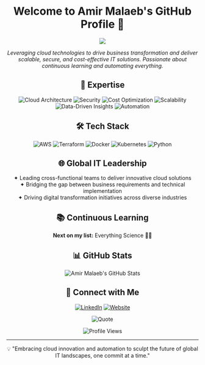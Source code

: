 <h1 align="center">Welcome to Amir Malaeb's GitHub Profile 👋</h1>

<p align="center">
  <img src="https://readme-typing-svg.herokuapp.com/?lines=AWS+Certified+Solutions+Architect;Cloud+Innovation+Leader;Global+IT+Strategist;Continuous+Learner;Automation+Enthusiast&center=true&width=800&height=50">
</p>

<p align="center">
  <i>Leveraging cloud technologies to drive business transformation and deliver scalable, secure, and cost-effective IT solutions. Passionate about continuous learning and automating everything.</i>
</p>

<h2 align="center">🚀 Expertise</h2>

<p align="center">
  <img src="https://img.shields.io/badge/Cloud%20Architecture-FF9900?style=for-the-badge&logo=amazon-aws&logoColor=white" alt="Cloud Architecture">
  <img src="https://img.shields.io/badge/Security-5C2D91?style=for-the-badge&logo=azure-devops&logoColor=white" alt="Security">
  <img src="https://img.shields.io/badge/Cost%20Optimization-00C7B7?style=for-the-badge&logo=netlify&logoColor=white" alt="Cost Optimization">
  <img src="https://img.shields.io/badge/Scalability-009639?style=for-the-badge&logo=elastic&logoColor=white" alt="Scalability">
  <img src="https://img.shields.io/badge/Data--Driven%20Insights-4285F4?style=for-the-badge&logo=google-cloud&logoColor=white" alt="Data-Driven Insights">
  <img src="https://img.shields.io/badge/Automation-326CE5?style=for-the-badge&logo=ansible&logoColor=white" alt="Automation">
</p>

<h2 align="center">🛠️ Tech Stack</h2>

<p align="center">
  <img src="https://img.shields.io/badge/-AWS-232F3E?style=flat-square&logo=amazon-aws" alt="AWS">
  <img src="https://img.shields.io/badge/-Terraform-623CE4?style=flat-square&logo=terraform" alt="Terraform">
  <img src="https://img.shields.io/badge/-Docker-2496ED?style=flat-square&logo=docker" alt="Docker">
  <img src="https://img.shields.io/badge/-Kubernetes-326CE5?style=flat-square&logo=kubernetes" alt="Kubernetes">
  <img src="https://img.shields.io/badge/-Python-3776AB?style=flat-square&logo=python" alt="Python">
</p>

<h2 align="center">🌐 Global IT Leadership</h2>

<p align="center">
  ✦ Leading cross-functional teams to deliver innovative cloud solutions<br>
  ✦ Bridging the gap between business requirements and technical implementation<br>
  ✦ Driving digital transformation initiatives across diverse industries
</p>

<h2 align="center">📚 Continuous Learning</h2>

<p align="center">
  <b>Next on my list:</b> Everything Science 🔬🧪
</p>

<h2 align="center">📊 GitHub Stats</h2>

<p align="center">
  <img src="https://github-readme-stats.vercel.app/api?username=amirmalaeb&show_icons=true&theme=radical" alt="Amir Malaeb's GitHub Stats">
</p>

<h2 align="center">🔗 Connect with Me</h2>

<p align="center">
  <a href="https://www.linkedin.com/in/amir-malaeb/" target="_blank"><img src="https://img.shields.io/badge/LinkedIn-%230077B5.svg?&style=for-the-badge&logo=linkedin&logoColor=white" alt="LinkedIn"></a>
  <a href="http://www.amirmalaeb.com" target="_blank"><img src="https://img.shields.io/badge/Website-%23FF4713.svg?&style=for-the-badge&logo=hugo&logoColor=white" alt="Website"></a>
</p>

<p align="center">
  <img src="https://quotes-github-readme.vercel.app/api?type=horizontal&theme=radical" alt="Quote">
</p>

<p align="center">
  <img src="https://komarev.com/ghpvc/?username=amirmalaeb&color=blueviolet&style=flat-square&label=Profile+Views" alt="Profile Views">
</p>

---

<p align="center">
  💡 "Embracing cloud innovation and automation to sculpt the future of global IT landscapes, one commit at a time."
</p>
